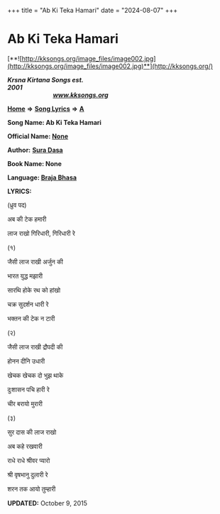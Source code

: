 +++
title = "Ab Ki Teka Hamari"
date = "2024-08-07"
+++

# Ab Ki Teka Hamari
[**![http://kksongs.org/image_files/image002.jpg](http://kksongs.org/image_files/image002.jpg)**](http://kksongs.org/)

**_Krsna Kirtana Songs est. 2001_**                                                                                                                                                 **_www.kksongs.org_**

**[Home](http://kksongs.org/)** **⇒** **[Song Lyrics](http://kksongs.org/lyrics.html)** **⇒** **[A](http://kksongs.org/songs/song_a.html)**

**Song Name: Ab Ki Teka Hamari**

**Official Name: [None](http://www.geocities.com/krsna_kirtana/oname/none.html)**

**Author:** [**Sura Dasa**](http://kksongs.org/authors/list/suradasa.html)

**Book Name: None**

**Language: [Braja Bhasa](http://kksongs.org/language/list/braja_bhasa.html)**

**LYRICS:**

(ध्रुव पद)

अब की टेक हमारी

लाज राखो गिरिधारी, गिरिधारी रे

(१)

जैसी लाज राखी अर्जुन की

भारत युद्ध मझारी

सारथि होके रथ को हांखो

चक्र सुदर्शन धारी रे

भक्तन की टेक न टारी

(२)

जैसी लाज राखी द्रौपदी की

होनन दीनि उधारी

खेचक खेचक दो भुझ थाके

दुःशासन पचि हारी रे

चीर बरायो मुरारी

(३)

सुर दास की लाज राखो

अब कहे रखवारी

राधे राधे श्रीवर प्यारो

श्री वृषभानु दुलारी रे

शरन तक आयो तुम्हारी

**UPDATED:** October 9, 2015